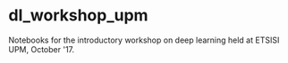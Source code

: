 # dl_workshop_upm
Notebooks for the introductory workshop on deep learning held at ETSISI UPM, October '17.
